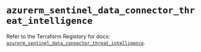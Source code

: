 # `azurerm_sentinel_data_connector_threat_intelligence`

Refer to the Terraform Registory for docs: [`azurerm_sentinel_data_connector_threat_intelligence`](https://registry.terraform.io/providers/hashicorp/azurerm/3.74.0/docs/resources/sentinel_data_connector_threat_intelligence).
